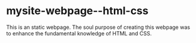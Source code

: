 # mysite-webpage--html-css
This is an static webpage. The soul purpose of creating this webpage was to enhance the fundamental knowledge of HTML and CSS.
